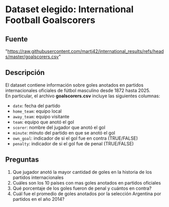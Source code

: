 # Dataset elegido: International Football Goalscorers

## Fuente
"https://raw.githubusercontent.com/martj42/international_results/refs/heads/master/goalscorers.csv"



## Descripción
El dataset contiene información sobre goles anotados en partidos internacionales oficiales de fútbol masculino desde 1872 hasta 2025.  
En particular, el archivo **goalscorers.csv** incluye las siguientes columnas:

- `date`: fecha del partido
- `home_team`: equipo local
- `away_team`: equipo visitante
- `team`: equipo que anotó el gol
- `scorer`: nombre del jugador que anotó el gol
- `minute`: minuto del partido en que se anotó el gol
- `own_goal`: indicador de si el gol fue en contra (TRUE/FALSE)
- `penalty`: indicador de si el gol fue de penal (TRUE/FALSE)


## Preguntas

1. Que jugador anotó la mayor cantidad de goles en la historia de los partidos internacionales
2. Cuáles son los 10 países con mas goles anotados en partidos oficiales
3. Qué porcentaje de los goles fueron de penal y cuántos en contra?
4. Cuál fue el promedio de goles anotados por la selección Argentina por partidos en el año 2014?

